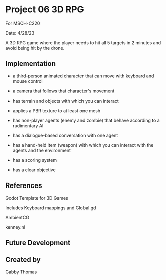 # Project 06 3D RPG

For MSCH-C220

Date: 4/28/23

A 3D RPG game where the player needs to hit all 5 targets in 2 minutes and avoid being hit by the drone.

## Implementation

- a third-person animated character that can move with keyboard and mouse control

- a camera that follows that character's movement

- has terrain and objects with which you can interact

- applies a PBR texture to at least one mesh

- has non-player agents (enemy and zombie) that behave according to a rudimentary AI

- has a dialogue-based conversation with one agent

- has a hand-held item (weapon) with which you can interact with the agents and the environment

- has a scoring system

- has a clear objective

## References

Godot Template for 3D Games

Includes Keyboard mappings and Global.gd

AmbientCG

kenney.nl

## Future Development

## Created by

Gabby Thomas
